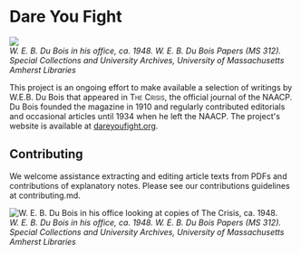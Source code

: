 # Dare You Fight

![](https://credo.library.umass.edu/images/resize/600x600/mums312-i0463-001.jpg)  
*W. E. B. Du Bois in his office, ca. 1948. W. E. B. Du Bois Papers (MS 312). Special Collections and University Archives, University of Massachusetts Amherst Libraries*


This project is an ongoing effort to make available a selection of writings by W.E.B. Du Bois that appeared in <span style="font-variant:small-caps;">The Crisis</span>, the official journal of the NAACP. Du Bois founded the magazine in 1910 and regularly contributed editorials and occasional articles until 1934 when he left the NAACP. The project's website is available at [dareyoufight.org](http://www.dareyoufight.org).

## Contributing

We welcome assistance extracting and editing article texts from PDFs and contributions of explanatory notes. Please see our contributions guidelines at contributing.md.

![W. E. B. Du Bois in his office looking at copies of The Crisis, ca. 1948.](https://credo.library.umass.edu/images/resize/600x600/mums312-i0463-001.jpg)  
*W. E. B. Du Bois in his office, ca. 1948. W. E. B. Du Bois Papers (MS 312). Special Collections and University Archives, University of Massachusetts Amherst Libraries*
